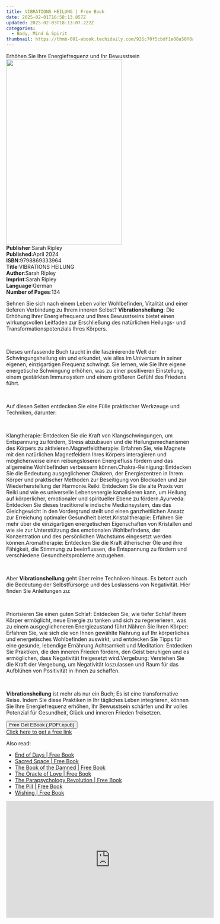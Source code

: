 ```yaml
---
title: VIBRATIONS HEILUNG | Free Book
date: 2025-02-01T16:58:13.857Z
updated: 2025-02-03T18:13:07.222Z
categories:
  - Body, Mind & Spirit
thumbnail: https://thmb-001-ebook.techidaily.com/926c70f5cbdf1e08a58f8a5d5544d7ebf057602336a39406e48177362033f657.jpg
---
```

<main id="book-container">
  <div class="flex flex-col">
    <div class="book-brief flex-1 py-6 px-4 sm:p-6 md:py-10 md:px-8">
      <!-- brief-->
      <div class="book-brief-main">
        Erhöhen Sie Ihre Energiefrequenz und Ihr Bewusstsein
      </div>
    </div>
    <div
      class="book-meta-info flex-1 grid gap-4 col-start-1 col-end-3 row-start-1 sm:mb-6 sm:grid-cols-4 lg:gap-6 lg:col-start-2 lg:row-end-6 lg:row-span-6 lg:mb-0"
    >
      <div
        class="book-meta-info-left place-content-center mt-4 p-4 text-sm leading-6 col-start-2 col-span-2 dark:text-slate-400"
      >
        <img
          class="w-full h-500 object-cover rounded-lg sm:h-255 sm:col-span-2 lg:col-span-full"
          src="https://img-001-ebook.techidaily.com/ba99a878fe09d16c8246e9c2875de4f2b63b87db079bc279e3141b1356ffd93c.jpg"
          alt=""
          width="312"
          height="500"
        />
      </div>
      <div
        class="book-meta-info-right mt-2 col-start-1 row-start-2 col-span-3 self-center"
      >
        <!-- meta data  -->
        <div class="flex flex-col px-4 md:px-8">
          <div class="flex-1">
            <strong>Publisher</strong>:<span class="px-2">Sarah Ripley</span>
          </div>
          <div class="flex-1">
            <strong>Published</strong>:<span class="px-2">April 2024</span>
          </div>
          <div class="flex-1">
            <strong>ISBN</strong>:<span class="px-2">9798869333964</span>
          </div>
          <div class="flex-1">
            <strong>Title</strong>:<span class="px-2">VIBRATIONS HEILUNG</span>
          </div>
          <div class="flex-1">
            <strong>Author</strong>:<span class="px-2">Sarah Ripley</span>
          </div>
          <div class="flex-1">
            <strong>Imprint</strong>:<span class="px-2">Sarah Ripley</span>
          </div>
          <div class="flex-1">
            <strong>Language</strong>:<span class="px-2">German</span>
          </div>
          <div class="flex-1">
            <strong>Number of Pages</strong>:<span class="px-2">134</span>
          </div>
        </div>
      </div>
    </div>
    <div class="book-description flex-1 py-6 px-4 sm:p-6 md:py-10 md:px-8">
      <div class="book-description-main">
        <div accordion-content="" id="description">
          <p>
            Sehnen Sie sich nach einem Leben voller Wohlbefinden, Vitalität und
            einer tieferen Verbindung zu Ihrem inneren Selbst?
            <strong>Vibrationsheilung</strong>: Die Erhöhung Ihrer
            Energiefrequenz und Ihres Bewusstseins bietet einen wirkungsvollen
            Leitfaden zur Erschließung des natürlichen Heilungs- und
            Transformationspotenzials Ihres Körpers.
          </p>
          <p><br /></p>
          <p>
            Dieses umfassende Buch taucht in die faszinierende Welt der
            Schwingungsheilung ein und erkundet, wie alles im Universum in
            seiner eigenen, einzigartigen Frequenz schwingt. Sie lernen, wie Sie
            Ihre eigene energetische Schwingung erhöhen, was zu einer
            positiveren Einstellung, einem gestärkten Immunsystem und einem
            größeren Gefühl des Friedens führt.
          </p>
          <p><br /></p>
          <p>
            Auf diesen Seiten entdecken Sie eine Fülle praktischer Werkzeuge und
            Techniken, darunter:
          </p>
          <p><br /></p>
          Klangtherapie: Entdecken Sie die Kraft von Klangschwingungen, um
          Entspannung zu fördern, Stress abzubauen und die Heilungsmechanismen
          des Körpers zu aktivieren.Magnetfeldtherapie: Erfahren Sie, wie
          Magnete mit den natürlichen Magnetfeldern Ihres Körpers interagieren
          und möglicherweise einen reibungsloseren Energiefluss fördern und das
          allgemeine Wohlbefinden verbessern können.Chakra-Reinigung: Entdecken
          Sie die Bedeutung ausgeglichener Chakren, der Energiezentren in Ihrem
          Körper und praktischer Methoden zur Beseitigung von Blockaden und zur
          Wiederherstellung der Harmonie.Reiki: Entdecken Sie die alte Praxis
          von Reiki und wie es universelle Lebensenergie kanalisieren kann, um
          Heilung auf körperlicher, emotionaler und spiritueller Ebene zu
          fördern.Ayurveda: Entdecken Sie dieses traditionelle indische
          Medizinsystem, das das Gleichgewicht in den Vordergrund stellt und
          einen ganzheitlichen Ansatz zur Erreichung optimaler Gesundheit
          bietet.Kristalltherapie: Erfahren Sie mehr über die einzigartigen
          energetischen Eigenschaften von Kristallen und wie sie zur
          Unterstützung des emotionalen Wohlbefindens, der Konzentration und des
          persönlichen Wachstums eingesetzt werden können.Aromatherapie:
          Entdecken Sie die Kraft ätherischer Öle und ihre Fähigkeit, die
          Stimmung zu beeinflussen, die Entspannung zu fördern und verschiedene
          Gesundheitsprobleme anzugehen.
          <p><br /></p>
          <p>
            Aber <strong>Vibrationsheilung</strong> geht über reine Techniken
            hinaus. Es betont auch die Bedeutung der Selbstfürsorge und des
            Loslassens von Negativität. Hier finden Sie Anleitungen zu:
          </p>
          <p><br /></p>
          Priorisieren Sie einen guten Schlaf: Entdecken Sie, wie tiefer Schlaf
          Ihrem Körper ermöglicht, neue Energie zu tanken und sich zu
          regenerieren, was zu einem ausgeglicheneren Energiezustand
          führt.Nähren Sie Ihren Körper: Erfahren Sie, wie sich die von Ihnen
          gewählte Nahrung auf Ihr körperliches und energetisches Wohlbefinden
          auswirkt, und entdecken Sie Tipps für eine gesunde, lebendige
          Ernährung.Achtsamkeit und Meditation: Entdecken Sie Praktiken, die den
          inneren Frieden fördern, den Geist beruhigen und es ermöglichen, dass
          Negativität freigesetzt wird.Vergebung: Verstehen Sie die Kraft der
          Vergebung, um Negativität loszulassen und Raum für das Aufblühen von
          Positivität in Ihnen zu schaffen.
          <p><br /></p>
          <p>
            <strong>Vibrationsheilung</strong> ist mehr als nur ein Buch; Es ist
            eine transformative Reise. Indem Sie diese Praktiken in Ihr
            tägliches Leben integrieren, können Sie Ihre Energiefrequenz
            erhöhen, Ihr Bewusstsein schärfen und Ihr volles Potenzial für
            Gesundheit, Glück und inneren Frieden freisetzen.
          </p>
        </div>
        <div class="accordion-fader"></div>
      </div>
    </div>
    <div class="book-excerpts flex-1 py-6 px-4 sm:p-6 md:py-10 md:px-8"></div>
    <div
      class="book-about-author flex-1 py-6 px-4 sm:p-6 md:py-10 md:px-8"
    ></div>
    <div class="book-free-get flex-1 py-6 px-4 sm:p-6 md:py-10 md:px-8">
      <button
        id="btn-free-get"
        class="bg-blue-500 hover:bg-blue-700 text-white font-bold py-2 px-4 rounded"
      >
        Free Get EBook (.PDF/.epub)
      </button>
      <div id="countdown-display" class="px-2 text-lg mt-2"></div>
      <a
        id="free-link"
        class="hidden bg-blue-500 hover:bg-blue-700 text-white font-bold py-2 px-4 rounded"
        href="https://www.ebooks.com/en-us/book/211329477/vibrations-heilung/sarah-ripley/"
        target="_blank"
        >Click here to get a free link</a
      >
    </div>
    <script>
      let countdownTime = 0;
      let countdownInterval = null;
      document
        .getElementById('btn-free-get')
        .addEventListener('click', startCountdown);
      function startCountdown() {
        countdownTime = new Date().getTime() + 60000 * 3;
        countdownInterval = setInterval(updateCountdown, 1000);
        document.getElementById('btn-free-get').disabled = true;
        document
          .getElementById('btn-free-get')
          .classList.add('bg-gray-500', 'cursor-not-allowed');
      }
      function updateCountdown() {
        let currentTime = new Date().getTime();
        let timeLeft = countdownTime - currentTime;
        let secondsLeft = Math.floor(timeLeft / 1000);
        document.getElementById('countdown-display').innerHTML =
          `Remaining time: ${secondsLeft} seconds.`;
        if (secondsLeft <= 0) {
          clearInterval(countdownInterval);
          document.getElementById('btn-free-get').classList.add('hidden');
          document.getElementById('free-link').classList.remove('hidden');
          document.getElementById('countdown-display').innerHTML = '';
        }
      }
    </script>
  </div>
</main>

<ins class="adsbygoogle"
      style="display:block"
      data-ad-client="ca-pub-7571918770474297"
      data-ad-slot="8358498916"
      data-ad-format="auto"
      data-full-width-responsive="true"></ins>
    

<span class="atpl-alsoreadstyle">Also read:</span>
<div><ul>
<li><a href="https://novels-ebooks.techidaily.com/344254-9781440631412-end-of-days/"><u>End of Days | Free Book</u></a></li>
<li><a href="https://novels-ebooks.techidaily.com/342045-9780307416582-sacred-space/"><u>Sacred Space | Free Book</u></a></li>
<li><a href="https://novels-ebooks.techidaily.com/342516-9781440635946-the-book-of-the-damned/"><u>The Book of the Damned | Free Book</u></a></li>
<li><a href="https://novels-ebooks.techidaily.com/342110-9780307422262-the-oracle-of-love/"><u>The Oracle of Love | Free Book</u></a></li>
<li><a href="https://novels-ebooks.techidaily.com/344320-9781440637797-the-parapsychology-revolution/"><u>The Parapsychology Revolution | Free Book</u></a></li>
<li><a href="https://novels-ebooks.techidaily.com/343363--the-pill/"><u>The Pill | Free Book</u></a></li>
<li><a href="https://novels-ebooks.techidaily.com/345048-9781416560401-wishing/"><u>Wishing | Free Book</u></a></li>
</ul></div>

<!-- affiliate ads begin -->
<iframe width="560" height="315" src="https://www.youtube.com/embed/qmQjRcnaq9g?si=jadcGtXemUAlKOTa" title="YouTube video player" frameborder="0" allow="accelerometer; autoplay; clipboard-write; encrypted-media; gyroscope; picture-in-picture; web-share" referrerpolicy="strict-origin-when-cross-origin" allowfullscreen></iframe>
<!-- affiliate ads end -->

